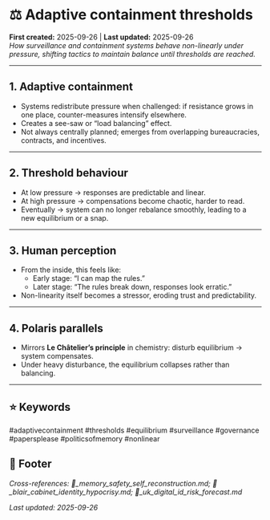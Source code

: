 # ⚖️ Adaptive containment thresholds  
**First created:** 2025-09-26 | **Last updated:** 2025-09-26  
*How surveillance and containment systems behave non-linearly under pressure, shifting tactics to maintain balance until thresholds are reached.*  

---

## 1. Adaptive containment  
- Systems redistribute pressure when challenged: if resistance grows in one place, counter-measures intensify elsewhere.  
- Creates a see-saw or “load balancing” effect.  
- Not always centrally planned; emerges from overlapping bureaucracies, contracts, and incentives.  

---

## 2. Threshold behaviour  
- At low pressure → responses are predictable and linear.  
- At high pressure → compensations become chaotic, harder to read.  
- Eventually → system can no longer rebalance smoothly, leading to a new equilibrium or a snap.  

---

## 3. Human perception  
- From the inside, this feels like:  
  - Early stage: “I can map the rules.”  
  - Later stage: “The rules break down, responses look erratic.”  
- Non-linearity itself becomes a stressor, eroding trust and predictability.  

---

## 4. Polaris parallels  
- Mirrors **Le Châtelier’s principle** in chemistry: disturb equilibrium → system compensates.  
- Under heavy disturbance, the equilibrium collapses rather than balancing.  

---

## ⭐ Keywords  
#adaptivecontainment #thresholds #equilibrium #surveillance #governance #papersplease #politicsofmemory #nonlinear  

## 🏮 Footer  
*Cross-references: 🧠_memory_safety_self_reconstruction.md; 🦜_blair_cabinet_identity_hypocrisy.md; 🔮_uk_digital_id_risk_forecast.md*  

_Last updated: 2025-09-26_  
